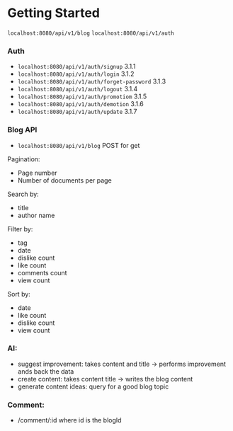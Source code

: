 # Getting Started



`localhost:8080/api/v1/blog`
`localhost:8080/api/v1/auth`

### Auth

- `localhost:8080/api/v1/auth/signup` 3.1.1
- `localhost:8080/api/v1/auth/login` 3.1.2 
- `localhost:8080/api/v1/auth/forget-password` 3.1.3
- `localhost:8080/api/v1/auth/logout` 3.1.4
- `localhost:8080/api/v1/auth/promotiom` 3.1.5
- `localhost:8080/api/v1/auth/demotion` 3.1.6
- `localhost:8080/api/v1/auth/update` 3.1.7

### Blog API

- `localhost:8080/api/v1/blog` POST for get

Pagination:
- Page number
- Number of documents per page

Search by:
- title
- author name

Filter by:
- tag
- date
- dislike count
- like count
- comments count
- view count

Sort by:
- date
- like count
- dislike count
- view count

### AI:
- suggest improvement: takes content and title -> performs improvement ands back the data
- create content: takes content title -> writes the blog content
- generate content ideas: query for a good blog topic


### Comment:
- /comment/:id where id is the blogId